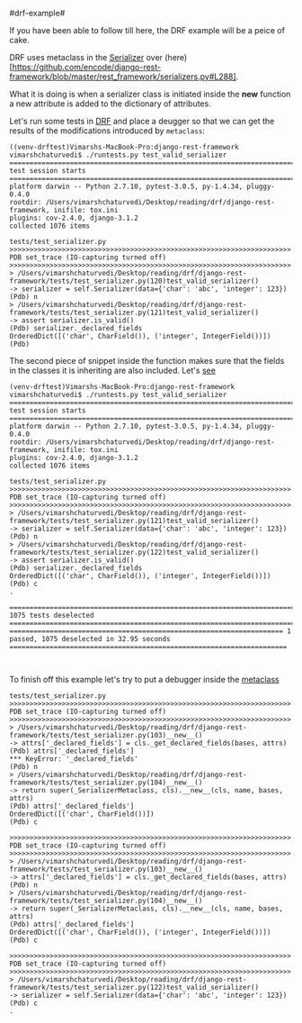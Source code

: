 #drf-example#

If you have been able to follow till here, the DRF example will be a peice of cake.

DRF uses metaclass in the [Serializer](https://github.com/encode/django-rest-framework/blob/master/rest_framework/serializers.py#L349) over (here)[https://github.com/encode/django-rest-framework/blob/master/rest_framework/serializers.py#L288].

What it is doing is when a serializer class is initiated inside the __new__ function a new attribute is added to the dictionary of attributes. 

Let's run some tests in [DRF](https://github.com/vimarshc/django-rest-framework/blob/dd2230cd8baf08d3cc645eb6c7098fb52122f001/tests/test_serializer.py#L119) and place a deugger so that we can get the results of the modifications introduced by `metaclass`:
```
((venv-drftest)Vimarshs-MacBook-Pro:django-rest-framework vimarshchaturvedi$ ./runtests.py test_valid_serializer
================================================================================ test session starts ================================================================================
platform darwin -- Python 2.7.10, pytest-3.0.5, py-1.4.34, pluggy-0.4.0
rootdir: /Users/vimarshchaturvedi/Desktop/reading/drf/django-rest-framework, inifile: tox.ini
plugins: cov-2.4.0, django-3.1.2
collected 1076 items 

tests/test_serializer.py 
>>>>>>>>>>>>>>>>>>>>>>>>>>>>>>>>>>>>>>>>>>>>>>>>>>>>>>>>>>>>>>>>>>>>>> PDB set_trace (IO-capturing turned off) >>>>>>>>>>>>>>>>>>>>>>>>>>>>>>>>>>>>>>>>>>>>>>>>>>>>>>>>>>>>>>>>>>>>>>
> /Users/vimarshchaturvedi/Desktop/reading/drf/django-rest-framework/tests/test_serializer.py(120)test_valid_serializer()
-> serializer = self.Serializer(data={'char': 'abc', 'integer': 123})
(Pdb) n
> /Users/vimarshchaturvedi/Desktop/reading/drf/django-rest-framework/tests/test_serializer.py(121)test_valid_serializer()
-> assert serializer.is_valid()
(Pdb) serializer._declared_fields
OrderedDict([('char', CharField()), ('integer', IntegerField())])
(Pdb) 

```


The second piece of snippet inside the function makes sure that the fields in the classes it is inheriting are also included. Let's [see](https://github.com/vimarshc/django-rest-framework/blob/bf686cf4f6309b8757ea7b20f9f4bcd710bbe003/tests/test_serializer.py#L121) 
```
(venv-drftest)Vimarshs-MacBook-Pro:django-rest-framework vimarshchaturvedi$ ./runtests.py test_valid_serializer
================================================================================ test session starts ================================================================================
platform darwin -- Python 2.7.10, pytest-3.0.5, py-1.4.34, pluggy-0.4.0
rootdir: /Users/vimarshchaturvedi/Desktop/reading/drf/django-rest-framework, inifile: tox.ini
plugins: cov-2.4.0, django-3.1.2
collected 1076 items 

tests/test_serializer.py 
>>>>>>>>>>>>>>>>>>>>>>>>>>>>>>>>>>>>>>>>>>>>>>>>>>>>>>>>>>>>>>>>>>>>>> PDB set_trace (IO-capturing turned off) >>>>>>>>>>>>>>>>>>>>>>>>>>>>>>>>>>>>>>>>>>>>>>>>>>>>>>>>>>>>>>>>>>>>>>
> /Users/vimarshchaturvedi/Desktop/reading/drf/django-rest-framework/tests/test_serializer.py(121)test_valid_serializer()
-> serializer = self.Serializer(data={'char': 'abc', 'integer': 123})
(Pdb) n
> /Users/vimarshchaturvedi/Desktop/reading/drf/django-rest-framework/tests/test_serializer.py(122)test_valid_serializer()
-> assert serializer.is_valid()
(Pdb) serializer._declared_fields
OrderedDict([('char', CharField()), ('integer', IntegerField())])
(Pdb) c
.

=============================================================================== 1075 tests deselected ===============================================================================
==================================================================== 1 passed, 1075 deselected in 32.95 seconds =====================================================================



```


To finish off this example let's try to put a debugger inside the [metaclass](https://github.com/vimarshc/django-rest-framework/blob/69f93e00bac5b519f12a4214711732c66ddfb041/tests/test_serializer.py#L102)


```
tests/test_serializer.py 
>>>>>>>>>>>>>>>>>>>>>>>>>>>>>>>>>>>>>>>>>>>>>>>>>>>>>>>>>>>>>>>>>>>>>> PDB set_trace (IO-capturing turned off) >>>>>>>>>>>>>>>>>>>>>>>>>>>>>>>>>>>>>>>>>>>>>>>>>>>>>>>>>>>>>>>>>>>>>>
> /Users/vimarshchaturvedi/Desktop/reading/drf/django-rest-framework/tests/test_serializer.py(103)__new__()
-> attrs['_declared_fields'] = cls._get_declared_fields(bases, attrs)
(Pdb) attrs['_declared_fields']
*** KeyError: '_declared_fields'
(Pdb) n
> /Users/vimarshchaturvedi/Desktop/reading/drf/django-rest-framework/tests/test_serializer.py(104)__new__()
-> return super(_SerializerMetaclass, cls).__new__(cls, name, bases, attrs)
(Pdb) attrs['_declared_fields']
OrderedDict([('char', CharField())])
(Pdb) c

>>>>>>>>>>>>>>>>>>>>>>>>>>>>>>>>>>>>>>>>>>>>>>>>>>>>>>>>>>>>>>>>>>>>>> PDB set_trace (IO-capturing turned off) >>>>>>>>>>>>>>>>>>>>>>>>>>>>>>>>>>>>>>>>>>>>>>>>>>>>>>>>>>>>>>>>>>>>>>
> /Users/vimarshchaturvedi/Desktop/reading/drf/django-rest-framework/tests/test_serializer.py(103)__new__()
-> attrs['_declared_fields'] = cls._get_declared_fields(bases, attrs)
(Pdb) n
> /Users/vimarshchaturvedi/Desktop/reading/drf/django-rest-framework/tests/test_serializer.py(104)__new__()
-> return super(_SerializerMetaclass, cls).__new__(cls, name, bases, attrs)
(Pdb) attrs['_declared_fields']
OrderedDict([('char', CharField()), ('integer', IntegerField())])
(Pdb) c

>>>>>>>>>>>>>>>>>>>>>>>>>>>>>>>>>>>>>>>>>>>>>>>>>>>>>>>>>>>>>>>>>>>>>> PDB set_trace (IO-capturing turned off) >>>>>>>>>>>>>>>>>>>>>>>>>>>>>>>>>>>>>>>>>>>>>>>>>>>>>>>>>>>>>>>>>>>>>>
> /Users/vimarshchaturvedi/Desktop/reading/drf/django-rest-framework/tests/test_serializer.py(122)test_valid_serializer()
-> serializer = self.Serializer(data={'char': 'abc', 'integer': 123})
(Pdb) c
.

```



